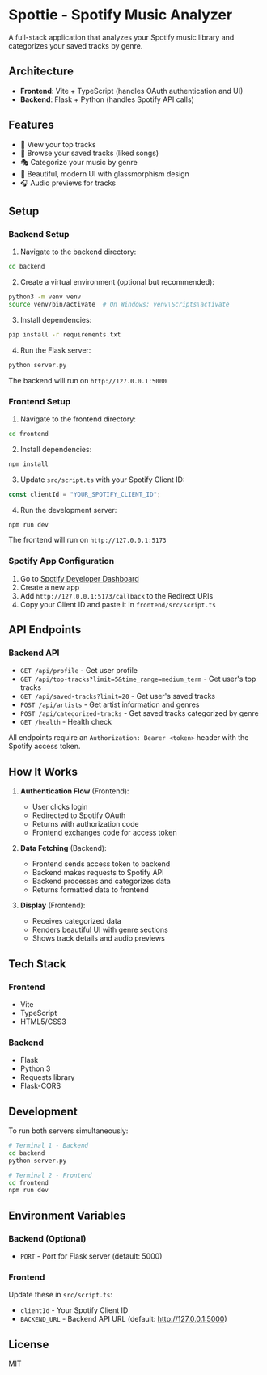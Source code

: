 # Spottie - Spotify Music Analyzer

A full-stack application that analyzes your Spotify music library and categorizes your saved tracks by genre.

## Architecture

- **Frontend**: Vite + TypeScript (handles OAuth authentication and UI)
- **Backend**: Flask + Python (handles Spotify API calls)

## Features

- 🎵 View your top tracks
- 💚 Browse your saved tracks (liked songs)
- 🎭 Categorize your music by genre
- 🎨 Beautiful, modern UI with glassmorphism design
- 🎧 Audio previews for tracks

## Setup

### Backend Setup

1. Navigate to the backend directory:
```bash
cd backend
```

2. Create a virtual environment (optional but recommended):
```bash
python3 -m venv venv
source venv/bin/activate  # On Windows: venv\Scripts\activate
```

3. Install dependencies:
```bash
pip install -r requirements.txt
```

4. Run the Flask server:
```bash
python server.py
```

The backend will run on `http://127.0.0.1:5000`

### Frontend Setup

1. Navigate to the frontend directory:
```bash
cd frontend
```

2. Install dependencies:
```bash
npm install
```

3. Update `src/script.ts` with your Spotify Client ID:
```typescript
const clientId = "YOUR_SPOTIFY_CLIENT_ID";
```

4. Run the development server:
```bash
npm run dev
```

The frontend will run on `http://127.0.0.1:5173`

### Spotify App Configuration

1. Go to [Spotify Developer Dashboard](https://developer.spotify.com/dashboard)
2. Create a new app
3. Add `http://127.0.0.1:5173/callback` to the Redirect URIs
4. Copy your Client ID and paste it in `frontend/src/script.ts`

## API Endpoints

### Backend API

- `GET /api/profile` - Get user profile
- `GET /api/top-tracks?limit=5&time_range=medium_term` - Get user's top tracks
- `GET /api/saved-tracks?limit=20` - Get user's saved tracks
- `POST /api/artists` - Get artist information and genres
- `POST /api/categorized-tracks` - Get saved tracks categorized by genre
- `GET /health` - Health check

All endpoints require an `Authorization: Bearer <token>` header with the Spotify access token.

## How It Works

1. **Authentication Flow** (Frontend):
   - User clicks login
   - Redirected to Spotify OAuth
   - Returns with authorization code
   - Frontend exchanges code for access token

2. **Data Fetching** (Backend):
   - Frontend sends access token to backend
   - Backend makes requests to Spotify API
   - Backend processes and categorizes data
   - Returns formatted data to frontend

3. **Display** (Frontend):
   - Receives categorized data
   - Renders beautiful UI with genre sections
   - Shows track details and audio previews

## Tech Stack

### Frontend
- Vite
- TypeScript
- HTML5/CSS3

### Backend
- Flask
- Python 3
- Requests library
- Flask-CORS

## Development

To run both servers simultaneously:

```bash
# Terminal 1 - Backend
cd backend
python server.py

# Terminal 2 - Frontend
cd frontend
npm run dev
```

## Environment Variables

### Backend (Optional)
- `PORT` - Port for Flask server (default: 5000)

### Frontend
Update these in `src/script.ts`:
- `clientId` - Your Spotify Client ID
- `BACKEND_URL` - Backend API URL (default: http://127.0.0.1:5000)

## License

MIT

